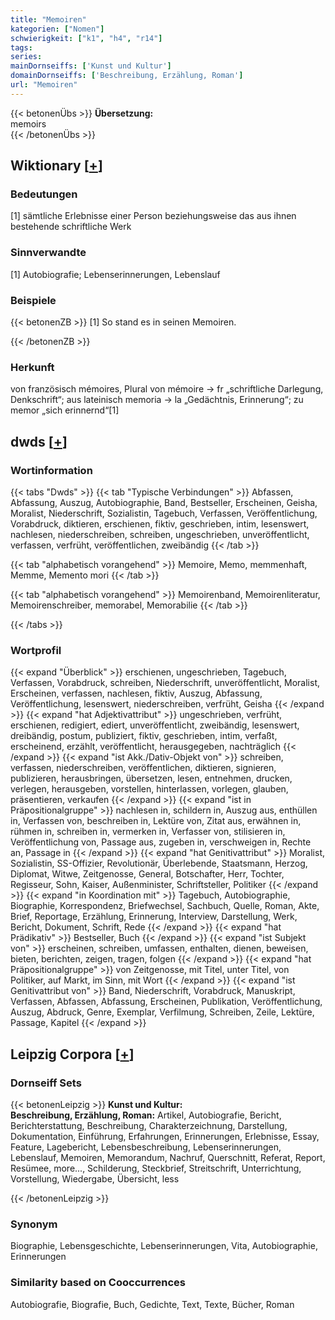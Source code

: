 ```yaml
---
title: "Memoiren"
kategorien: ["Nomen"]
schwierigkeit: ["k1", "h4", "r14"]
tags:
series:
mainDornseiffs: ['Kunst und Kultur']
domainDornseiffs: ['Beschreibung, Erzählung, Roman']
url: "Memoiren"
---
```


{{< betonenÜbs >}}
**Übersetzung:**  
memoirs  
{{< /betonenÜbs >}}

## Wiktionary [[+](https://de.wiktionary.org/wiki/Memoiren)]

### Bedeutungen
[1] sämtliche Erlebnisse einer Person beziehungsweise das aus ihnen bestehende schriftliche Werk  

### Sinnverwandte
[1] Autobiografie; Lebenserinnerungen, Lebenslauf  

### Beispiele
{{< betonenZB >}}
[1] So stand es in seinen Memoiren.  

{{< /betonenZB >}}
### Herkunft
von französisch mémoires, Plural von mémoire → fr „schriftliche Darlegung, Denkschrift“; aus lateinisch memoria → la „Gedächtnis, Erinnerung“; zu memor „sich erinnernd“[1]  



## dwds [[+](https://www.dwds.de/wb/Memoiren)]

### Wortinformation
{{< tabs "Dwds" >}}
{{< tab "Typische Verbindungen" >}}
Abfassen, Abfassung, Auszug, Autobiographie, Band, Bestseller, Erscheinen, Geisha, Moralist, Niederschrift, Sozialistin, Tagebuch, Verfassen, Veröffentlichung, Vorabdruck, diktieren, erschienen, fiktiv, geschrieben, intim, lesenswert, nachlesen, niederschreiben, schreiben, ungeschrieben, unveröffentlicht, verfassen, verfrüht, veröffentlichen, zweibändig
{{< /tab >}}

{{< tab "alphabetisch vorangehend" >}}
Memoire, Memo, memmenhaft, Memme, Memento mori
{{< /tab >}}

{{< tab "alphabetisch vorangehend" >}}
Memoirenband, Memoirenliteratur, Memoirenschreiber, memorabel, Memorabilie
{{< /tab >}}

{{< /tabs >}}

### Wortprofil
{{< expand "Überblick" >}} erschienen, ungeschrieben, Tagebuch, Verfassen, Vorabdruck, schreiben, Niederschrift, unveröffentlicht, Moralist, Erscheinen, verfassen, nachlesen, fiktiv, Auszug, Abfassung, Veröffentlichung, lesenswert, niederschreiben, verfrüht, Geisha {{< /expand >}}
{{< expand "hat Adjektivattribut" >}} ungeschrieben, verfrüht, erschienen, redigiert, ediert, unveröffentlicht, zweibändig, lesenswert, dreibändig, postum, publiziert, fiktiv, geschrieben, intim, verfaßt, erscheinend, erzählt, veröffentlicht, herausgegeben, nachträglich {{< /expand >}}
{{< expand "ist Akk./Dativ-Objekt von" >}} schreiben, verfassen, niederschreiben, veröffentlichen, diktieren, signieren, publizieren, herausbringen, übersetzen, lesen, entnehmen, drucken, verlegen, herausgeben, vorstellen, hinterlassen, vorlegen, glauben, präsentieren, verkaufen {{< /expand >}}
{{< expand "ist in Präpositionalgruppe" >}} nachlesen in, schildern in, Auszug aus, enthüllen in, Verfassen von, beschreiben in, Lektüre von, Zitat aus, erwähnen in, rühmen in, schreiben in, vermerken in, Verfasser von, stilisieren in, Veröffentlichung von, Passage aus, zugeben in, verschweigen in, Rechte an, Passage in {{< /expand >}}
{{< expand "hat Genitivattribut" >}} Moralist, Sozialistin, SS-Offizier, Revolutionär, Überlebende, Staatsmann, Herzog, Diplomat, Witwe, Zeitgenosse, General, Botschafter, Herr, Tochter, Regisseur, Sohn, Kaiser, Außenminister, Schriftsteller, Politiker {{< /expand >}}
{{< expand "in Koordination mit" >}} Tagebuch, Autobiographie, Biographie, Korrespondenz, Briefwechsel, Sachbuch, Quelle, Roman, Akte, Brief, Reportage, Erzählung, Erinnerung, Interview, Darstellung, Werk, Bericht, Dokument, Schrift, Rede {{< /expand >}}
{{< expand "hat Prädikativ" >}} Bestseller, Buch {{< /expand >}}
{{< expand "ist Subjekt von" >}} erscheinen, schreiben, umfassen, enthalten, dienen, beweisen, bieten, berichten, zeigen, tragen, folgen {{< /expand >}}
{{< expand "hat Präpositionalgruppe" >}} von Zeitgenosse, mit Titel, unter Titel, von Politiker, auf Markt, im Sinn, mit Wort {{< /expand >}}
{{< expand "ist Genitivattribut von" >}} Band, Niederschrift, Vorabdruck, Manuskript, Verfassen, Abfassen, Abfassung, Erscheinen, Publikation, Veröffentlichung, Auszug, Abdruck, Genre, Exemplar, Verfilmung, Schreiben, Zeile, Lektüre, Passage, Kapitel {{< /expand >}}

## Leipzig Corpora [[+](https://corpora.uni-leipzig.de/en/res?word=Memoiren&corpusId=deu_newscrawl-public_2018)]

### Dornseiff Sets
{{< betonenLeipzig >}}
**Kunst und Kultur:**  
**Beschreibung, Erzählung, Roman:** Artikel, Autobiografie, Bericht, Berichterstattung, Beschreibung, Charakterzeichnung, Darstellung, Dokumentation, Einführung, Erfahrungen, Erinnerungen, Erlebnisse, Essay, Feature, Lagebericht, Lebensbeschreibung, Lebenserinnerungen, Lebenslauf, Memoiren, Memorandum, Nachruf, Querschnitt, Referat, Report, Resümee, more..., Schilderung, Steckbrief, Streitschrift, Unterrichtung, Vorstellung, Wiedergabe, Übersicht, less  

{{< /betonenLeipzig >}}

### Synonym
Biographie, Lebensgeschichte, Lebenserinnerungen, Vita, Autobiographie, Erinnerungen


### Similarity based on Cooccurrences
Autobiografie, Biografie, Buch, Gedichte, Text, Texte, Bücher, Roman

